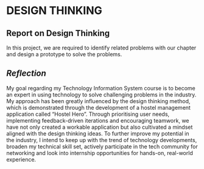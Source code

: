 # DESIGN THINKING

## Report on Design Thinking
In this project, we are required to identify related problems with our chapter and design a prototype to solve the problems.

##  *Reflection*
My goal regarding my Technology Information System course is to become an expert in using technology
to solve challenging problems in the industry. My approach has been greatly influenced by the design
thinking method, which is demonstrated through the development of a hostel management application
called “Hostel Hero”. Through prioritising user needs, implementing feedback-driven iterations and
encouraging teamwork, we have not only created a workable application but also cultivated a mindset
aligned with the design thinking ideas. To further improve my potential in the industry, I intend to keep up
with the trend of technology developments, broaden my technical skill set, actively participate in the tech
community for networking and look into internship opportunities for hands-on, real-world experience.
